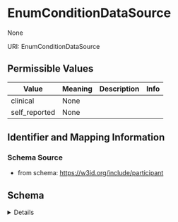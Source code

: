 # EnumConditionDataSource

None

URI: EnumConditionDataSource

## Permissible Values

| Value | Meaning | Description | Info |
| --- | --- | --- | --- |
| clinical | None |  | |
| self_reported | None |  | |



## Identifier and Mapping Information







### Schema Source


* from schema: https://w3id.org/include/participant




## Schema

<details>
```yaml
name: enum_condition_data_source
from_schema: https://w3id.org/include/participant
rank: 1000
permissible_values:
  clinical:
    text: clinical
    title: Clinical
  self_reported:
    text: self_reported
    title: Self-reported

```
</details>

